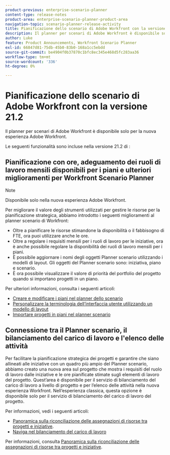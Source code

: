 ```yaml
---
product-previous: enterprise-scenario-planner
content-type: release-notes
product-area: enterprise-scenario-planner-product-area
navigation-topic: scenario-planner-release-activity
title: Pianificazione dello scenario di Adobe Workfront con la versione 21.2
description: Il planner per scenari di Adobe Workfront è disponibile solo per la nuova esperienza Adobe Workfront.
author: Luke
feature: Product Announcements, Workfront Scenario Planner
exl-id: 66847d81-75db-45b0-83b0-168a1cc5ebdd
source-git-commit: be4904f0b37870c1bfc8ec345e468d5fc283aa36
workflow-type: tm+mt
source-wordcount: '336'
ht-degree: 0%

---
```


# Pianificazione dello scenario di Adobe Workfront con la versione 21.2

Il planner per scenari di Adobe Workfront è disponibile solo per la nuova esperienza Adobe Workfront.

Le seguenti funzionalità sono incluse nella versione 21.2 di :

## Pianificazione con ore, adeguamento dei ruoli di lavoro mensili disponibili per i piani e ulteriori miglioramenti per Workfront Scenario Planner

>[!NOTE]
>
>Disponibile solo nella nuova esperienza Adobe Workfront.

Per migliorare il valore degli strumenti utilizzati per gestire le risorse per la pianificazione strategica, abbiamo introdotto i seguenti miglioramenti al planner scenario di Workfront:

* Oltre a pianificare le risorse stimandone la disponibilità o il fabbisogno di FTE, ora puoi utilizzare anche le ore.
* Oltre a regolare i requisiti mensili per i ruoli di lavoro per le iniziative, ora è anche possibile regolare la disponibilità dei ruoli di lavoro mensili per i piani.
* È possibile aggiornare i nomi degli oggetti Planner scenario utilizzando i modelli di layout. Gli oggetti del Planner scenario sono: iniziativa, piano e scenario.
* È ora possibile visualizzare il valore di priorità del portfolio del progetto quando si importano progetti in un piano.

Per ulteriori informazioni, consulta i seguenti articoli:

* [Creare e modificare i piani nel planner dello scenario](../../../scenario-planner/create-and-edit-plans.md)
* [Personalizzare la terminologia dell’interfaccia utente utilizzando un modello di layout](../../../administration-and-setup/customize-workfront/use-layout-templates/customize-terminology.md)
* [Importare progetti in piani nel planner scenario](../../../scenario-planner/import-projects-to-plans.md)

## Connessione tra il Planner scenario, il bilanciamento del carico di lavoro e l&#39;elenco delle attività

Per facilitare la pianificazione strategica dei progetti e garantire che siano allineati alle iniziative con un quadro più ampio del Planner scenario, abbiamo creato una nuova area sul progetto che mostra i requisiti del ruolo di lavoro dalle iniziative e le ore pianificate stimate sugli elementi di lavoro del progetto. Quest’area è disponibile per il servizio di bilanciamento del carico di lavoro a livello di progetto e per l’elenco delle attività nella nuova esperienza Workfront. Nell’esperienza classica, questa opzione è disponibile solo per il servizio di bilanciamento del carico di lavoro del progetto.

Per informazioni, vedi i seguenti articoli:

* [Panoramica sulla riconciliazione delle assegnazioni di risorse tra progetti e iniziative](../../../scenario-planner/overview-reconcile-allocations-between-projects-initiatives.md).
* [Naviga nel bilanciamento del carico di lavoro](../../../resource-mgmt/workload-balancer/navigate-the-workload-balancer.md)

Per informazioni, consulta [Panoramica sulla riconciliazione delle assegnazioni di risorse tra progetti e iniziative](../../../scenario-planner/overview-reconcile-allocations-between-projects-initiatives.md).


